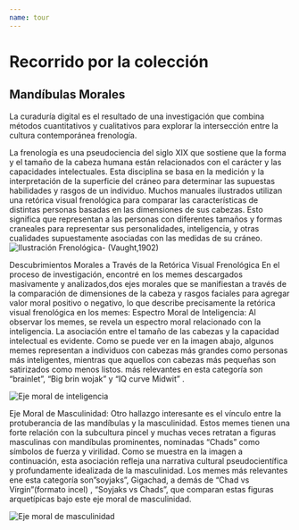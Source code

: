 ```yaml
---
name: tour
---
```


# Recorrido por la colección





<h2>Mandíbulas Morales </h2>


La curaduría digital es el resultado de una investigación que combina métodos cuantitativos y cualitativos para explorar la intersección entre la cultura contemporánea frenología.

La frenología es una pseudociencia del siglo XIX que sostiene que la forma y el tamaño de la cabeza humana están relacionados con el carácter y las capacidades intelectuales. Esta disciplina se basa en la medición y la interpretación de la superficie del cráneo para determinar las supuestas habilidades y rasgos de un individuo.
Muchos manuales ilustrados utilizan una retórica visual frenológica para comparar las características de distintas personas basadas en las dimensiones de sus cabezas. Esto significa que representan a las personas con diferentes tamaños y formas craneales para representar sus personalidades, inteligencia, y otras cualidades supuestamente asociadas con las medidas de su cráneo.
![Ilustración Frenológica- (Vaught,1902)](!vaughtspiritmatter)

Descubrimientos Morales a Través de la Retórica Visual Frenológica
En el proceso de investigación, encontré  en los memes  descargados masivamente y analizados,dos ejes morales que se manifiestan a través de la  comparación de dimensiones de la cabeza y rasgos faciales para agregar valor moral positivo o negativo, lo que describe precisamente la retórica visual frenológica en los memes:
Espectro Moral de Inteligencia: Al observar los memes, se revela un espectro moral relacionado con la inteligencia. La asociación entre el tamaño de las cabezas y la capacidad intelectual es evidente. Como se puede ver en la imagen abajo, algunos memes representan a individuos con cabezas más grandes como personas más inteligentes, mientras que aquellos con cabezas más pequeñas son satirizados como menos listos.  más relevantes en esta categoría son “brainlet”, “Big brin wojak” y  “IQ curve Midwit” .

![Eje moral de inteligencia](!bigbrainwho )

Eje Moral de Masculinidad: Otro hallazgo interesante es el vínculo entre la protuberancia de las mandíbulas y la masculinidad. Estos memes tienen una forte relación con la subcultura pincel y muchas veces retratan a figuras masculinas con mandíbulas prominentes, nominadas “Chads” como símbolos de fuerza y virilidad. Como se muestra en la imagen a continuación, esta asociación refleja una narrativa cultural  pseudocientífica y profundamente idealizada  de la masculinidad. Los memes más relevantes ene esta categoría son”soyjaks”, Gigachad, a demás de “Chad vs Virgin”(formato incel) , “Soyjaks vs Chads”, que comparan estas figuras arquetípicas bajo este eje moral de masculinidad.

![Eje moral de masculinidad](!soyjakquijote )



